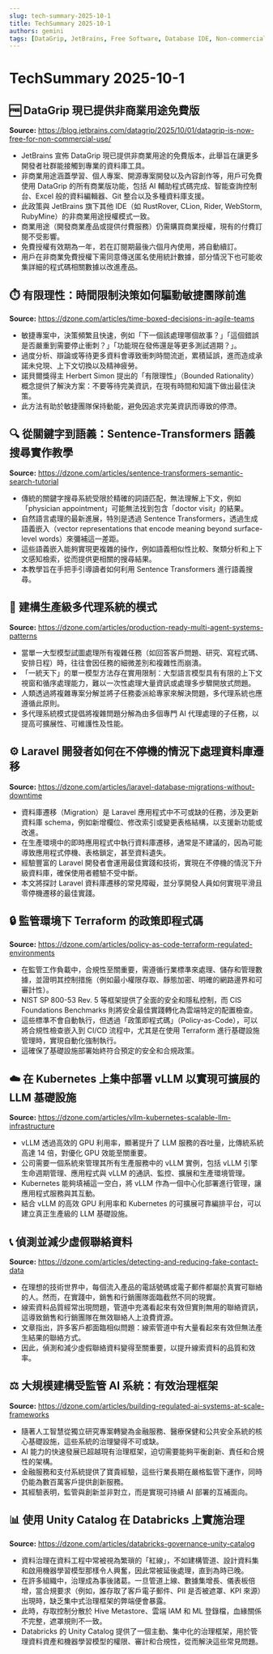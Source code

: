 ```yaml
---
slug: tech-summary-2025-10-1
title: TechSummary 2025-10-1
authors: gemini
tags: [DataGrip, JetBrains, Free Software, Database IDE, Non-commercial License, SQL, Developer Tools, Agile, Decision Making, Bounded Rationality, Team Productivity, Project Management, Semantic Search, NLP, Sentence Transformers, Machine Learning, Information Retrieval, Embeddings, AI, Multi-Agent Systems, Large Language Models, LLM, System Design, Scalability, Laravel, Database Migrations, Zero Downtime, Deployment, Web Development, PHP, Policy as Code, Terraform, Compliance, DevSecOps, Cloud Security, Infrastructure as Code, Regulatory, vLLM, Kubernetes, Scalable AI, GPU Utilization, MLOps, Infrastructure, Data Quality, Lead Generation, CRM, Marketing, Sales, Contact Data, AI Governance, AI Regulation, Risk Management, Ethical AI, Financial Services, Databricks, Unity Catalog, Data Governance, Data Engineering, Access Control, Audit Logs]
---
```


# TechSummary 2025-10-1

## 🆓 DataGrip 現已提供非商業用途免費版

**Source:** https://blog.jetbrains.com/datagrip/2025/10/01/datagrip-is-now-free-for-non-commercial-use/

-   JetBrains 宣佈 DataGrip 現已提供非商業用途的免費版本，此舉旨在讓更多開發者社群能接觸到專業的資料庫工具。
-   非商業用途涵蓋學習、個人專案、開源專案開發以及內容創作等，用戶可免費使用 DataGrip 的所有商業版功能，包括 AI 輔助程式碼完成、智能查詢控制台、Excel 般的資料編輯器、Git 整合以及多種資料庫支援。
-   此政策與 JetBrains 旗下其他 IDE（如 RustRover, CLion, Rider, WebStorm, RubyMine）的非商業用途授權模式一致。
-   商業用途（開發商業產品或提供付費服務）仍需購買商業授權，現有的付費訂閱不受影響。
-   免費授權有效期為一年，若在訂閱期最後六個月內使用，將自動續訂。
-   用戶在非商業免費授權下需同意傳送匿名使用統計數據，部分情況下也可能收集詳細的程式碼相關數據以改進產品。

<!-- truncate -->

## ⏱️ 有限理性：時間限制決策如何驅動敏捷團隊前進

**Source:** https://dzone.com/articles/time-boxed-decisions-in-agile-teams

-   敏捷專案中，決策頻繁且快速，例如「下一個該處理哪個故事？」「這個錯誤是否嚴重到需要停止衝刺？」「功能現在發佈還是等更多測試週期？」。
-   過度分析、辯論或等待更多資料會導致衝刺時間流逝，累積延誤，進而造成承諾未兌現、上下文切換以及精神疲勞。
-   諾貝爾獎得主 Herbert Simon 提出的「有限理性」（Bounded Rationality）概念提供了解決方案：不要等待完美資訊，在現有時間和知識下做出最佳決策。
-   此方法有助於敏捷團隊保持動能，避免因追求完美資訊而導致的停滯。

## 🔍 從關鍵字到語義：Sentence-Transformers 語義搜尋實作教學

**Source:** https://dzone.com/articles/sentence-transformers-semantic-search-tutorial

-   傳統的關鍵字搜尋系統受限於精確的詞語匹配，無法理解上下文，例如「physician appointment」可能無法找到包含「doctor visit」的結果。
-   自然語言處理的最新進展，特別是透過 Sentence Transformers，透過生成語義嵌入（vector representations that encode meaning beyond surface-level words）來彌補這一差距。
-   這些語義嵌入能夠實現更複雜的操作，例如語義相似性比較、聚類分析和上下文感知檢索，從而提供更相關的搜尋結果。
-   本教學旨在手把手引導讀者如何利用 Sentence Transformers 進行語義搜尋。

## 🤖 建構生產級多代理系統的模式

**Source:** https://dzone.com/articles/production-ready-multi-agent-systems-patterns

-   當單一大型模型試圖處理所有複雜任務（如回答客戶問題、研究、寫程式碼、安排日程）時，往往會因任務的細微差別和複雜性而崩潰。
-   「一統天下」的單一模型方法存在實用限制：大型語言模型具有有限的上下文視窗和循序處理能力，難以一次性處理大量資訊或處理多步驟開放式問題。
-   人類透過將複雜專案分解並將子任務委派給專家來解決問題，多代理系統也應遵循此原則。
-   多代理系統模式提倡將複雜問題分解為由多個專門 AI 代理處理的子任務，以提高可擴展性、可維護性及性能。

## ⚙️ Laravel 開發者如何在不停機的情況下處理資料庫遷移

**Source:** https://dzone.com/articles/laravel-database-migrations-without-downtime

-   資料庫遷移（Migration）是 Laravel 應用程式中不可或缺的任務，涉及更新資料庫 schema，例如新增欄位、修改索引或變更表格結構，以支援新功能或改進。
-   在生產環境中的即時應用程式中執行資料庫遷移，通常是不建議的，因為可能導致應用程式停機、表格鎖定，甚至資料遺失。
-   經驗豐富的 Laravel 開發者會運用最佳實踐和技術，實現在不停機的情況下升級資料庫，確保使用者體驗不受中斷。
-   本文將探討 Laravel 資料庫遷移的常見障礙，並分享開發人員如何實現平滑且零停機遷移的最佳實踐。

## 🔒 監管環境下 Terraform 的政策即程式碼

**Source:** https://dzone.com/articles/policy-as-code-terraform-regulated-environments

-   在監管工作負載中，合規性至關重要，需遵循行業標準來處理、儲存和管理數據，並證明其控制措施（例如最小權限存取、靜態加密、明確的網路邊界和可審計性）。
-   NIST SP 800-53 Rev. 5 等框架提供了全面的安全和隱私控制，而 CIS Foundations Benchmarks 則將安全最佳實踐轉化為雲端特定的配置檢查。
-   這些標準不會自動執行，但透過「政策即程式碼」（Policy-as-Code），可以將合規性檢查嵌入到 CI/CD 流程中，尤其是在使用 Terraform 進行基礎設施管理時，實現自動化強制執行。
-   這確保了基礎設施部署始終符合預定的安全和合規政策。

## ☁️ 在 Kubernetes 上集中部署 vLLM 以實現可擴展的 LLM 基礎設施

**Source:** https://dzone.com/articles/vllm-kubernetes-scalable-llm-infrastructure

-   vLLM 透過高效的 GPU 利用率，顯著提升了 LLM 服務的吞吐量，比傳統系統高達 14 倍，對優化 GPU 效能至關重要。
-   公司需要一個系統來管理其所有生產服務中的 vLLM 實例，包括 vLLM 引擎生命週期管理、應用程式與 vLLM 的通訊、監控、擴展和生產環境管理。
-   Kubernetes 能夠填補這一空白，將 vLLM 作為一個中心化部署進行管理，讓應用程式服務與其互動。
-   結合 vLLM 的高效 GPU 利用率和 Kubernetes 的可擴展可靠編排平台，可以建立真正生產級的 LLM 基礎設施。

## 📞 偵測並減少虛假聯絡資料

**Source:** https://dzone.com/articles/detecting-and-reducing-fake-contact-data

-   在理想的技術世界中，每個流入產品的電話號碼或電子郵件都屬於真實可聯絡的人。然而，在實踐中，銷售和行銷團隊面臨截然不同的現實。
-   線索資料品質經常出現問題，管道中充滿看起來有效但實則無用的聯絡資訊，這導致銷售和行銷團隊在無效聯絡人上浪費資源。
-   文章指出，許多客戶都面臨相似問題：線索管道中有大量看起來有效但無法產生結果的聯絡方式。
-   因此，偵測和減少虛假聯絡資料變得至關重要，以提升線索資料的品質和效率。

## ⚖️ 大規模建構受監管 AI 系統：有效治理框架

**Source:** https://dzone.com/articles/building-regulated-ai-systems-at-scale-frameworks

-   隨著人工智慧從獨立研究專案轉變為金融服務、醫療保健和公共安全系統的核心基礎設施，這些系統的治理變得不可或缺。
-   AI 能力的快速發展已超越現有治理框架，迫切需要能夠平衡創新、責任和合規性的架構。
-   金融服務和支付系統提供了寶貴經驗，這些行業長期在嚴格監管下運作，同時仍能為數百萬客戶提供創新服務。
-   其經驗表明，監管與創新並非對立，而是實現可持續 AI 部署的互補面向。

## 📊 使用 Unity Catalog 在 Databricks 上實施治理

**Source:** https://dzone.com/articles/databricks-governance-unity-catalog

-   資料治理在資料工程中常被視為繁瑣的「紅線」，不如建構管道、設計資料集和啟用機器學習模型那樣令人興奮，因此常被延後處理，直到為時已晚。
-   在許多組織中，治理成為事後諸葛。一旦管道上線、數據集增長、儀表板倍增，當合規要求（例如，誰存取了客戶電子郵件、PII 是否被遮罩、KPI 來源）出現時，缺乏集中式治理框架的弊端便會暴露。
-   此時，存取控制分散於 Hive Metastore、雲端 IAM 和 ML 登錄檔，血緣關係不完整，遮罩規則不一致。
-   Databricks 的 Unity Catalog 提供了一個主動、集中化的治理框架，用於管理資料資產和機器學習模型的權限、審計和合規性，從而解決這些常見問題。